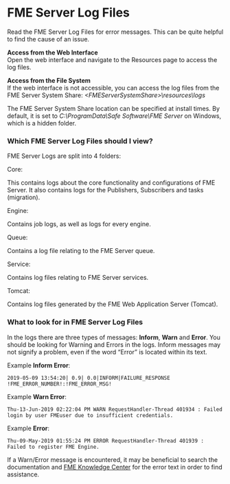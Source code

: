 # FME Server Log Files #

Read the FME Server Log Files for error messages. This can be quite helpful to find the cause of an issue.

**Access from the Web Interface** 
<br>
Open the web interface and navigate to the Resources page to access the log files.

**Access from the File System**
<br>
If the web interface is not accessible, you can access the log files from the FME Server System Share: *<FMEServerSystemShare\>\resources\logs*

The FME Server System Share location can be specified at install times. By default, it is set to *C:\ProgramData\Safe Software\FME Server* on Windows, which is a hidden folder. 


### Which FME Server Log Files should I view? ###

FME Server Logs are split into 4 folders:

Core:

This contains logs about the core functionality and configurations of FME Server. It also contains logs for the Publishers, Subscribers and tasks (migration).

Engine:

Contains job logs, as well as logs for every engine.

Queue:

Contains a log file relating to the FME Server queue.

Service:

Contains log files relating to FME Server services.

Tomcat:

Contains log files generated by the FME Web Application Server (Tomcat).



### What to look for in FME Server Log Files ###

In the logs there are three types of messages: **Inform**, **Warn** and **Error**. You should be looking for Warning and Errors in the logs. Inform messages may not signify a problem, even if the word “Error” is located within its text.

Example **Inform Error**:

    2019-05-09 13:54:20| 0.9| 0.0|INFORM|FAILURE_RESPONSE !FME_ERROR_NUMBER!:!FME_ERROR_MSG!

Example **Warn Error**:

    Thu-13-Jun-2019 02:22:04 PM WARN RequestHandler-Thread 401934 : Failed login by user FMEuser due to insufficient credentials.

Example **Error**:

    Thu-09-May-2019 01:55:24 PM ERROR RequestHandler-Thread 401939 : Failed to register FME Engine.

If a Warn/Error message is encountered, it may be beneficial to search the documentation and [FME Knowledge Center](https://knowledge.safe.com) for the error text in order to find assistance.
